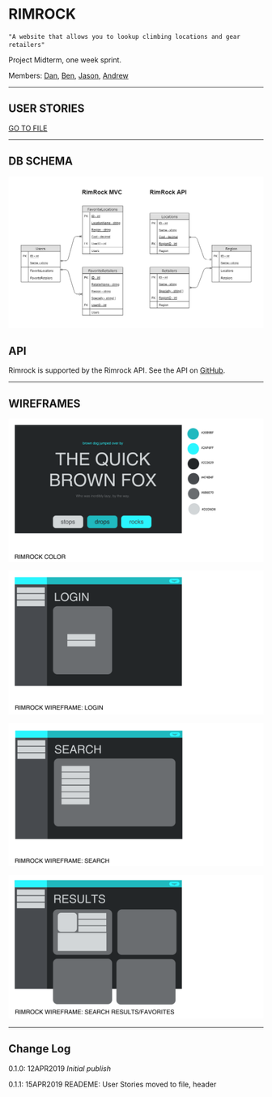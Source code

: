 # RIMROCK

```
"A website that allows you to lookup climbing locations and gear retailers"
```

Project Midterm, one week sprint.

Members:
[Dan](https://github.com/daniellogerstedt),
[Ben](https://github.com/BenSTay),
[Jason](https://github.com/jasonb315),
[Andrew](https://github.com/amjcurtis)

------------------------------

## USER STORIES

[GO TO FILE](https://github.com/house-rimrock/rimrock/blob/master/UserStories.txt)

------------------------------
## DB SCHEMA

![DBSchema](https://github.com/house-rimrock/rimrock/blob/master/assets/db-schema-rimrock.png)

## API

Rimrock is supported by the Rimrock API. See the API on [GitHub](https://github.com/house-rimrock/rimrock_api).

------------------------------

## WIREFRAMES

![Color](https://github.com/house-rimrock/rimrock/blob/master/wireframes/color.png)

![Login](https://github.com/house-rimrock/rimrock/blob/master/wireframes/login.png)

![Search](https://github.com/house-rimrock/rimrock/blob/master/wireframes/search.png)

![SearchResults](https://github.com/house-rimrock/rimrock/blob/master/wireframes/searchResults.png)

------------------------------

## Change Log

0.1.0: 12APR2019 *Initial publish*

0.1.1: 15APR2019 READEME: User Stories moved to file, header
